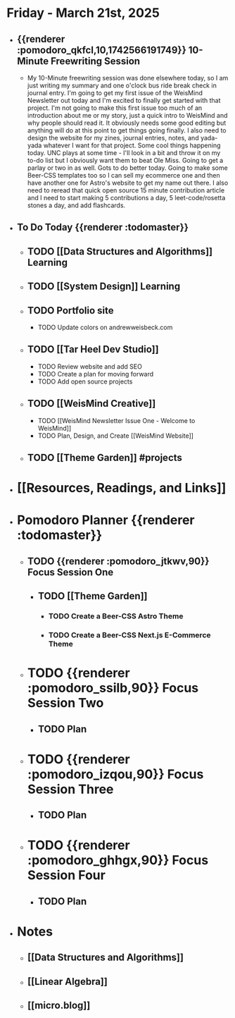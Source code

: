 # Friday - March 21st, 2025
- ## {{renderer :pomodoro_qkfcl,10,1742566191749}}  10-Minute Freewriting Session
	- My 10-Minute freewriting session was done elsewhere today, so I am just writing my summary and one o'clock bus ride break check in journal entry. I'm going to get my first issue of the WeisMind Newsletter out today and I'm excited to finally get started with that project. I'm not going to make this first issue too much of an introduction about me or my story, just a quick intro to WeisMind and why people should read it. It obviously needs some good editing but anything will do at this point to get things going finally. I also need to design the website for my zines, journal entries, notes, and yada-yada whatever I want for that project. Some cool things happening today. UNC plays at some time - I'll look in a bit and throw it on my to-do list but I obviously want them to beat Ole Miss. Going to get a parlay or two in as well. Gots to do better today. Going to make some Beer-CSS templates too so I can sell my ecommerce one and then have another one for Astro's website to get my name out there. I also need to reread that quick open source 15 minute contribution article and I need to start making 5 contributions a day, 5 leet-code/rosetta stones a day, and add flashcards.
- ## To Do Today {{renderer :todomaster}}
	- ## TODO [[Data Structures and Algorithms]] Learning
	- ## TODO [[System Design]] Learning
	- ## TODO Portfolio site
		- TODO Update colors on andrewweisbeck.com
	- ## TODO [[Tar Heel Dev Studio]]
		- TODO Review website and add SEO
		- TODO Create a plan for moving forward
		- TODO Add open source projects
	- ## TODO [[WeisMind Creative]]
		- TODO [[WeisMind Newsletter Issue One - Welcome to WeisMind]]
		- TODO Plan, Design, and Create [[WeisMind Website]]
	- ## TODO [[Theme Garden]] #projects
- # [[Resources, Readings, and Links]]
- # Pomodoro Planner {{renderer :todomaster}}
	- ## TODO {{renderer :pomodoro_jtkwv,90}}  Focus Session One
		- ## TODO [[Theme Garden]]
			- ### TODO Create a Beer-CSS Astro Theme
			- ### TODO Create a Beer-CSS Next.js E-Commerce Theme
	- # TODO {{renderer :pomodoro_ssilb,90}} Focus Session Two
		- ## TODO Plan
	- # TODO {{renderer :pomodoro_izqou,90}} Focus Session Three
		- ## TODO Plan
	- # TODO {{renderer :pomodoro_ghhgx,90}} Focus Session Four
		- ## TODO Plan
- # Notes
	- ## [[Data Structures and Algorithms]]
	- ## [[Linear Algebra]]
	- ## [[micro.blog]]